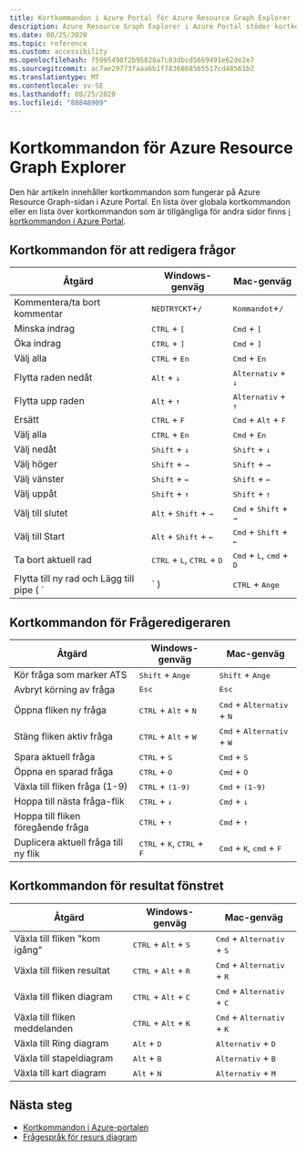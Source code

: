 ```yaml
---
title: Kortkommandon i Azure Portal för Azure Resource Graph Explorer
description: Azure Resource Graph Explorer i Azure Portal stöder kortkommandon som hjälper dig att utföra åtgärder och navigera.
ms.date: 08/25/2020
ms.topic: reference
ms.custom: accessibility
ms.openlocfilehash: f5995498f2b95828a7c03dbcd5669491e62de2e7
ms.sourcegitcommit: ac7ae29773faaa6b1f7836868565517cd48561b2
ms.translationtype: MT
ms.contentlocale: sv-SE
ms.lasthandoff: 08/25/2020
ms.locfileid: "88848909"
---
```

# <a name="keyboard-shortcuts-for-azure-resource-graph-explorer"></a>Kortkommandon för Azure Resource Graph Explorer

Den här artikeln innehåller kortkommandon som fungerar på Azure Resource Graph-sidan i Azure Portal. En lista över globala kortkommandon eller en lista över kortkommandon som är tillgängliga för andra sidor finns [i kortkommandon i Azure Portal](../../../azure-portal/azure-portal-keyboard-shortcuts.md).

## <a name="keyboard-shortcuts-for-editing-queries"></a>Kortkommandon för att redigera frågor

| Åtgärd | Windows-genväg | Mac-genväg |
|---|---|---|
|Kommentera/ta bort kommentar |<kbd>NEDTRYCKT</kbd>+<kbd>/</kbd> | <kbd>Kommandot</kbd>+<kbd>/</kbd> |
|Minska indrag |<kbd>CTRL</kbd> + <kbd>[</kbd> |<kbd>Cmd</kbd> + <kbd>[</kbd> |
|Öka indrag |<kbd>CTRL</kbd> + <kbd>]</kbd> |<kbd>Cmd</kbd> + <kbd>]</kbd> |
|Välj alla |<kbd>CTRL</kbd> + <kbd>En</kbd> |<kbd>Cmd</kbd> + <kbd>En</kbd> |
|Flytta raden nedåt |<kbd>Alt</kbd> + <kbd>↓</kbd> |<kbd>Alternativ</kbd> + <kbd>↓</kbd> |
|Flytta upp raden |<kbd>Alt</kbd> + <kbd>↑</kbd> |<kbd>Alternativ</kbd> + <kbd>↑</kbd> |
|Ersätt |<kbd>CTRL</kbd> + <kbd>F</kbd> |<kbd>Cmd</kbd> + <kbd>Alt</kbd> + <kbd>F</kbd> |
|Välj alla |<kbd>CTRL</kbd> + <kbd>En</kbd> |<kbd>Cmd</kbd> + <kbd>En</kbd> |
|Välj nedåt |<kbd>Shift</kbd> + <kbd>↓</kbd> |<kbd>Shift</kbd> + <kbd>↓</kbd> |
|Välj höger |<kbd>Shift</kbd> + <kbd>→</kbd> |<kbd>Shift</kbd> + <kbd>→</kbd> |
|Välj vänster |<kbd>Shift</kbd> + <kbd>←</kbd> |<kbd>Shift</kbd> + <kbd>←</kbd> |
|Välj uppåt |<kbd>Shift</kbd> + <kbd>↑</kbd> |<kbd>Shift</kbd> + <kbd>↑</kbd> |
|Välj till slutet |<kbd>Alt</kbd> + <kbd>Shift</kbd> + <kbd>→</kbd> |<kbd>Cmd</kbd> + <kbd>Shift</kbd> + <kbd>→</kbd> |
|Välj till Start |<kbd>Alt</kbd> + <kbd>Shift</kbd> + <kbd>←</kbd> |<kbd>Cmd</kbd> + <kbd>Shift</kbd> + <kbd>←</kbd> |
|Ta bort aktuell rad |<kbd>CTRL</kbd> + <kbd>L</kbd>, <kbd>CTRL</kbd> + <kbd>D</kbd>  |<kbd>Cmd</kbd> + <kbd>L</kbd>, <kbd>cmd</kbd> + <kbd>D</kbd> |
|Flytta till ny rad och Lägg till pipe ( `|` ) |<kbd>CTRL</kbd> + <kbd>Ange</kbd> |<kbd>Cmd</kbd> + <kbd>Ange</kbd> |

## <a name="keyboard-shortcuts-for-the-query-editor"></a>Kortkommandon för Frågeredigeraren

| Åtgärd | Windows-genväg | Mac-genväg |
|---|---|---|
|Kör fråga som marker ATS |<kbd>Shift</kbd> + <kbd>Ange</kbd> | <kbd>Shift</kbd> + <kbd>Ange</kbd> |
|Avbryt körning av fråga |<kbd>Esc</kbd> | <kbd>Esc</kbd> |
|Öppna fliken ny fråga |<kbd>CTRL</kbd> + <kbd>Alt</kbd> + <kbd>N</kbd> | <kbd>Cmd</kbd> + <kbd>Alternativ</kbd> + <kbd>N</kbd> |
|Stäng fliken aktiv fråga |<kbd>CTRL</kbd> + <kbd>Alt</kbd> + <kbd>W</kbd> | <kbd>Cmd</kbd> + <kbd>Alternativ</kbd> + <kbd>W</kbd> |
|Spara aktuell fråga |<kbd>CTRL</kbd> + <kbd>S</kbd> | <kbd>Cmd</kbd> + <kbd>S</kbd> |
|Öppna en sparad fråga |<kbd>CTRL</kbd> + <kbd>O</kbd> | <kbd>Cmd</kbd> + <kbd>O</kbd> |
|Växla till fliken fråga (1-9) |<kbd>CTRL</kbd> + <kbd>(1-9)</kbd> | <kbd>Cmd</kbd> + <kbd>(1-9)</kbd> |
|Hoppa till nästa fråga-flik |<kbd>CTRL</kbd> + <kbd>↓</kbd> | <kbd>Cmd</kbd> + <kbd>↓</kbd> |
|Hoppa till fliken föregående fråga |<kbd>CTRL</kbd> + <kbd>↑</kbd> | <kbd>Cmd</kbd> + <kbd>↑</kbd> |
|Duplicera aktuell fråga till ny flik |<kbd>CTRL</kbd> + <kbd>K</kbd>, <kbd>CTRL</kbd> + <kbd>F</kbd> | <kbd>Cmd</kbd> + <kbd>K</kbd>, <kbd>cmd</kbd> + <kbd>F</kbd> |

## <a name="keyboard-shortcuts-for-the-results-pane"></a>Kortkommandon för resultat fönstret

| Åtgärd | Windows-genväg | Mac-genväg |
|---|---|---|
|Växla till fliken "kom igång"  |<kbd>CTRL</kbd> + <kbd>Alt</kbd> + <kbd>S</kbd> | <kbd>Cmd</kbd> + <kbd>Alternativ</kbd> + <kbd>S</kbd> |
|Växla till fliken resultat  |<kbd>CTRL</kbd> + <kbd>Alt</kbd> + <kbd>R</kbd> | <kbd>Cmd</kbd> + <kbd>Alternativ</kbd> + <kbd>R</kbd> |
|Växla till fliken diagram  |<kbd>CTRL</kbd> + <kbd>Alt</kbd> + <kbd>C</kbd> | <kbd>Cmd</kbd> + <kbd>Alternativ</kbd> + <kbd>C</kbd> |
|Växla till fliken meddelanden  |<kbd>CTRL</kbd> + <kbd>Alt</kbd> + <kbd>K</kbd> | <kbd>Cmd</kbd> + <kbd>Alternativ</kbd> + <kbd>K</kbd> |
|Växla till Ring diagram  |<kbd>Alt</kbd> + <kbd>D</kbd> | <kbd>Alternativ</kbd> + <kbd>D</kbd> |
|Växla till stapeldiagram  |<kbd>Alt</kbd> + <kbd>B</kbd> | <kbd>Alternativ</kbd> + <kbd>B</kbd> |
|Växla till kart diagram  |<kbd>Alt</kbd> + <kbd>N</kbd> | <kbd>Alternativ</kbd> + <kbd>M</kbd> |

## <a name="next-steps"></a>Nästa steg

- [Kortkommandon i Azure-portalen](../../../azure-portal/azure-portal-keyboard-shortcuts.md)
- [Frågespråk för resurs diagram](../concepts/query-language.md)
